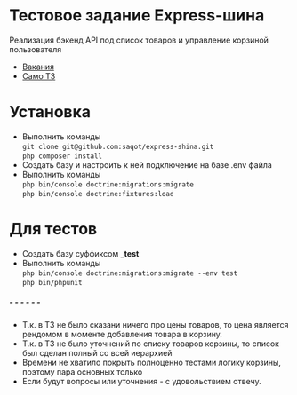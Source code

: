 # Тестовое задание Express-шина
Реализация бэкенд API под список товаров и управление корзиной пользователя

- [Вакания](https://rubtsovsk.hh.ru/vacancy/68152473)
- [Само ТЗ](https://docs.google.com/document/d/1FrSQ_Z6e4klg_1WV64OwO3MM7YxzjVLCBfIhVcoRBPo)

# Установка
* Выполнить команды\
  `git clone git@github.com:saqot/express-shina.git`\
  `php composer install`
* Создать базу и настроить к ней подключение на базе .env файла
* Выполнить команды\
  `php bin/console doctrine:migrations:migrate`\
  `php bin/console doctrine:fixtures:load`

# Для тестов
* Создать базу суффиксом **_test**
* Выполнить команды\
  `php bin/console doctrine:migrations:migrate --env test`\
  `php bin/phpunit`

##### - - - - - -
* Т.к. в ТЗ не было сказани ничего про цены товаров, то цена является рендомом в моменте добавления товара в корзину.
* Т.к. в ТЗ не было уточнений по списку товаров корзины, то список был сделан полный со всей иерархией
* Времени не хватило покрыть полноценно тестами логику корзины, поэтому пара основных только
* Если будут вопросы или уточнения - с удовольствием отвечу.